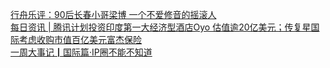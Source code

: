   
[行舟乐评：90后长春小哥梁博 一个不爱修音的摇滚人](http://www.dianyue.me/archives/642/uylse90jvzn38qz2/)  
[每日资讯 | 腾讯计划投资印度第一大经济型酒店Oyo 估值逾20亿美元；传复星国际考虑收购市值百亿美元富杰保险](http://www.dianyue.me/archives/418/x9krmapb17tsx87h/)  
[一周大事记┃国际篇·IP圈不能不知道](http://www.dianyue.me/archives/457/g5z118u64wnq5skv/)